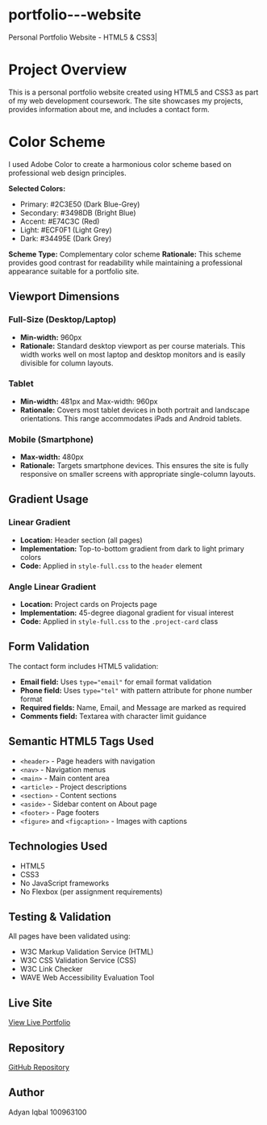 # portfolio---website
Personal Portfolio Website - HTML5 &amp; CSS3|

# Project Overview
This is a personal portfolio website created using HTML5 and CSS3 as part of my web development coursework. The site showcases my projects, provides information about me, and includes a contact form.

# Color Scheme
I used Adobe Color to create a harmonious color scheme based on professional web design principles.

**Selected Colors:**
- Primary: #2C3E50 (Dark Blue-Grey)
- Secondary: #3498DB (Bright Blue)
- Accent: #E74C3C (Red)
- Light: #ECF0F1 (Light Grey)
- Dark: #34495E (Dark Grey)

**Scheme Type:** Complementary color scheme
**Rationale:** This scheme provides good contrast for readability while maintaining a professional appearance suitable for a portfolio site.

## Viewport Dimensions

### Full-Size (Desktop/Laptop)
- **Min-width:** 960px
- **Rationale:** Standard desktop viewport as per course materials. This width works well on most laptop and desktop monitors and is easily divisible for column layouts.

### Tablet
- **Min-width:** 481px and Max-width: 960px
- **Rationale:** Covers most tablet devices in both portrait and landscape orientations. This range accommodates iPads and Android tablets.

### Mobile (Smartphone)
- **Max-width:** 480px
- **Rationale:** Targets smartphone devices. This ensures the site is fully responsive on smaller screens with appropriate single-column layouts.

## Gradient Usage

### Linear Gradient
- **Location:** Header section (all pages)
- **Implementation:** Top-to-bottom gradient from dark to light primary colors
- **Code:** Applied in `style-full.css` to the `header` element

### Angle Linear Gradient
- **Location:** Project cards on Projects page
- **Implementation:** 45-degree diagonal gradient for visual interest
- **Code:** Applied in `style-full.css` to the `.project-card` class

## Form Validation
The contact form includes HTML5 validation:
- **Email field:** Uses `type="email"` for email format validation
- **Phone field:** Uses `type="tel"` with pattern attribute for phone number format
- **Required fields:** Name, Email, and Message are marked as required
- **Comments field:** Textarea with character limit guidance

## Semantic HTML5 Tags Used
- `<header>` - Page headers with navigation
- `<nav>` - Navigation menus
- `<main>` - Main content area
- `<article>` - Project descriptions
- `<section>` - Content sections
- `<aside>` - Sidebar content on About page
- `<footer>` - Page footers
- `<figure>` and `<figcaption>` - Images with captions

## Technologies Used
- HTML5
- CSS3
- No JavaScript frameworks
- No Flexbox (per assignment requirements)

## Testing & Validation

All pages have been validated using:
- W3C Markup Validation Service (HTML)
- W3C CSS Validation Service (CSS)
- W3C Link Checker
- WAVE Web Accessibility Evaluation Tool

## Live Site
[View Live Portfolio](https://YOUR-USERNAME.github.io/portfolio---website/)

## Repository
[GitHub Repository](https://github.com/YOUR-USERNAME/portfolio---website)

## Author
Adyan Iqbal
100963100
